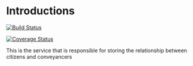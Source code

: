 Introductions
=========

[![Build Status](https://travis-ci.org/LandRegistry/introductions.svg)](https://travis-ci.org/LandRegistry/ownership)

[![Coverage Status](https://img.shields.io/coveralls/LandRegistry/introductions.svg)](https://coveralls.io/r/LandRegistry/ownership)


This is the service that is responsible for storing the relationship between citizens and conveyancers
